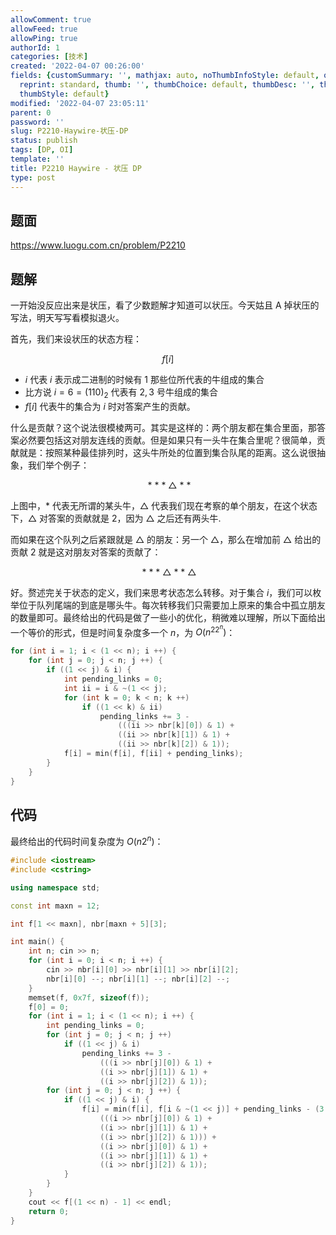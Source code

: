 ```yaml
---
allowComment: true
allowFeed: true
allowPing: true
authorId: 1
categories: [技术]
created: '2022-04-07 00:26:00'
fields: {customSummary: '', mathjax: auto, noThumbInfoStyle: default, outdatedNotice: 'no',
  reprint: standard, thumb: '', thumbChoice: default, thumbDesc: '', thumbSmall: '',
  thumbStyle: default}
modified: '2022-04-07 23:05:11'
parent: 0
password: ''
slug: P2210-Haywire-状压-DP
status: publish
tags: [DP, OI]
template: ''
title: P2210 Haywire - 状压 DP
type: post
---
```

## 题面

https://www.luogu.com.cn/problem/P2210

## 题解

一开始没反应出来是状压，看了少数题解才知道可以状压。今天姑且 A 掉状压的写法，明天写写看模拟退火。

首先，我们来设状压的状态方程：

$$
	f[i]
$$

* $i$ 代表 $i$ 表示成二进制的时候有 $1$ 那些位所代表的牛组成的集合
* 比方说 $i = 6 = (110)_2$ 代表有 $2, 3$ 号牛组成的集合
* $f[i]$ 代表牛的集合为 $i$ 时对答案产生的贡献。

什么是贡献？这个说法很模棱两可。其实是这样的：两个朋友都在集合里面，那答案必然要包括这对朋友连线的贡献。但是如果只有一头牛在集合里呢？很简单，贡献就是：按照某种最佳排列时，这头牛所处的位置到集合队尾的距离。这么说很抽象，我们举个例子：

$$
	~ * ~ * ~ * ~ \triangle ~ * ~ *
$$

上图中，$*$ 代表无所谓的某头牛，$\triangle$ 代表我们现在考察的单个朋友，在这个状态下，$\triangle$ 对答案的贡献就是 $2$，因为 $\triangle$ 之后还有两头牛.

而如果在这个队列之后紧跟就是 $\triangle$ 的朋友：另一个 $\triangle$，那么在增加前 $\triangle$ 给出的贡献 $2$ 就是这对朋友对答案的贡献了：

$$
	~ * ~ * ~ * ~ \triangle ~ * ~ * ~ \triangle
$$

好。赘述完关于状态的定义，我们来思考状态怎么转移。对于集合 $i$，我们可以枚举位于队列尾端的到底是哪头牛。每次转移我们只需要加上原来的集合中孤立朋友的数量即可。最终给出的代码是做了一些小的优化，稍微难以理解，所以下面给出一个等价的形式，但是时间复杂度多一个 $n$，为 $O(n^22^n)$：

```c++
for (int i = 1; i < (1 << n); i ++) {
	for (int j = 0; j < n; j ++) {
		if ((1 << j) & i) {
			int pending_links = 0;
			int ii = i & ~(1 << j);
			for (int k = 0; k < n; k ++)
				if ((1 << k) & ii)
					pending_links += 3 - 
						(((ii >> nbr[k][0]) & 1) + 
						((ii >> nbr[k][1]) & 1) + 
						((ii >> nbr[k][2]) & 1));
			f[i] = min(f[i], f[ii] + pending_links);
		}
	}
}
```

## 代码

最终给出的代码时间复杂度为 $O(n2^n)$：

```c++
#include <iostream>
#include <cstring>

using namespace std;

const int maxn = 12;

int f[1 << maxn], nbr[maxn + 5][3];

int main() {
	int n; cin >> n;
	for (int i = 0; i < n; i ++) {
		cin >> nbr[i][0] >> nbr[i][1] >> nbr[i][2];
		nbr[i][0] --; nbr[i][1] --; nbr[i][2] --;
	}
	memset(f, 0x7f, sizeof(f));
	f[0] = 0;
	for (int i = 1; i < (1 << n); i ++) {
		int pending_links = 0;
		for (int j = 0; j < n; j ++)
			if ((1 << j) & i)
				pending_links += 3 - 
					(((i >> nbr[j][0]) & 1) + 
					((i >> nbr[j][1]) & 1) + 
					((i >> nbr[j][2]) & 1));
		for (int j = 0; j < n; j ++) {
			if ((1 << j) & i) {
				f[i] = min(f[i], f[i & ~(1 << j)] + pending_links - (3 - 
					(((i >> nbr[j][0]) & 1) + 
					((i >> nbr[j][1]) & 1) + 
					((i >> nbr[j][2]) & 1))) + 
					((i >> nbr[j][0]) & 1) + 
					((i >> nbr[j][1]) & 1) + 
					((i >> nbr[j][2]) & 1));
			}
		}
	}
	cout << f[(1 << n) - 1] << endl;
	return 0;
}
```
